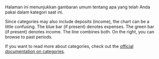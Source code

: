 Halaman ini menunjukkan gambaran umum tentang apa yang telah Anda pakai dalam kategori saat ini.

Since categories may also include deposits (income), the chart can be a little confusing. The blue bar (if present) denotes expenses. The green bar (if present) denotes income. The line combines both. On the right, you can browse to past periods.

If you want to read more about categories, check out the [official documentation on categories](https://firefly-iii.readthedocs.io/en/latest/concepts/categories.html).